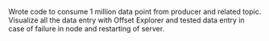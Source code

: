 Wrote code to consume 1 million data point from producer and related topic. Visualize all the data entry with Offset Explorer and tested data entry in case of failure in node and restarting of server.
